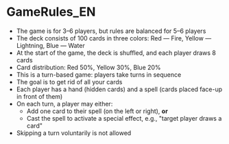 # GameRules_EN

- The game is for 3–6 players, but rules are balanced for 5–6 players  
- The deck consists of 100 cards in three colors: Red — Fire, Yellow — Lightning, Blue — Water  
- At the start of the game, the deck is shuffled, and each player draws 8 cards  
- Card distribution: Red 50%, Yellow 30%, Blue 20%  
- This is a turn-based game: players take turns in sequence  
- The goal is to get rid of all your cards  
- Each player has a hand (hidden cards) and a spell (cards placed face-up in front of them)  
- On each turn, a player may either:  
  - Add one card to their spell (on the left or right), **or**  
  - Cast the spell to activate a special effect, e.g., "target player draws a card"  
- Skipping a turn voluntarily is not allowed  
